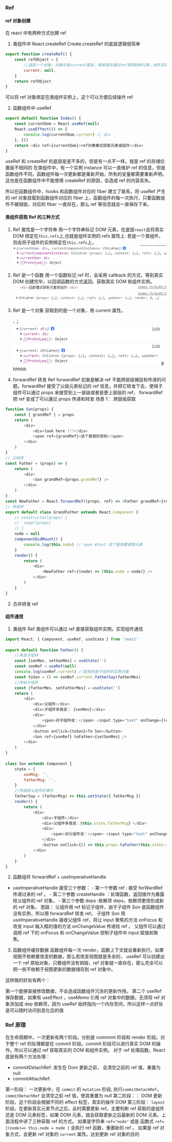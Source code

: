 <!--
 * @Author: WePD
 * @Date: 2021-12-23 16:49:36
-->

### Ref

#### ref 对象创建

在 react 中有两种方式创建 ref

1. 类组件中 React.createRef
   Create.createRef 的底层逻辑很简单

```js
export function createRef() {
	const refObject = {
		//返回一个对象，对象中有current属性，用来保存通过ref获的DOM元素，组件实例等。
		current: null,
	}
	return refObject
}
```

可以将 ref 对象绑定在类组件实例上，这个可以方便后续操作 ref

2. 函数组件中 useRef

```js
export default function Index() {
	const currentDom = React.useRef(null)
	React.useEffect(() => {
		console.log(currentDom.current) // div
	}, [])
	return <div ref={currentDom}>ref对象模式获取元素或组件</div>
}
```

useRef 和 createRef 的底层是差不多的，但是有一点不一样。就是 ref 的存储位置是不相同的
在类组件中，有一个实例 instance 可以一直维护 ref 的信息，但是函数组件不同，函数组件每一次更新都是重新开始，所有的变量都需要重新声明。
这也是在函数组件中不能使用 createRef 的原因，会造成 ref 的内容丢失。

所以在函数组件中，hooks 和函数组件对应的 fiber 建立了联系，将 useRef 产生的 ref 对象挂载到函数组件对应的 fiber 上，函数组件的每一次执行，只要函数组件不被销毁，对应的 fiber 一直存在，那么 ref 等信息就会一直保存下来。

#### 类组件获取 Ref 的三种方式

1. Ref 属性是一个字符串
   用一个字符串标记 DOM 元素，在底层`react`会将真实 DOM 绑定在`this.refs`上,也就是组件实例的 refs 属性上.
   若是一个类组件，则会将子组件的实例绑定在`this.refs`上。
   ![](img/ref_str.png)
2. Ref 是一个函数
   用一个函数标记 ref 时，会采用 callback 的方式，等到真实 DOM 创建完毕，以回调函数的方式返回。获取真实 DOM 和组件实例。
   ![](img/ref_fun.png)
3. Ref 是一个对象
   获取到的是一个对象，用 current 属性。
			
	 、；
   ![](img/ref_obj.png)  9 hhhhh

1. forwardRef 转发 Ref
   forwardRef 初衷是解决 ref 不能跨层级捕捉和传递的问题。forwardRef 接受了父级元素标记的 ref 信息，并把它转发下去，使得子组件可以通过 props 来接受到上一层级或者是更上层级的 ref，
   forwardRef 把 ref 变成了可以通过 props 传递和转发
   场景 1： 跨层级获取

```js
function Son(props) {
	const { grandRef } = props
	return (
		<div>
			<div>look here !!!</div>
			<span ref={grandRef}>这个是我的目标</span>
		</div>
	)
}
// 父组件
const Father = (props) => {
	return (
		<div>
			<Son grandRef={props.grandRef} />
		</div>
	)
}
const NewFather = React.forwardRef((props, ref) => <Father grandRef={ref} {...props} />)
// 爷组件
export default class GrandFather extends React.Component {
	// constructor(props) {
	// 	super(props)
	// }
	node = null
	componentDidMount() {
		console.log(this.node) // span #text 这个是想要获取元素
	}
	render() {
		return (
			<div>
				<NewFather ref={(node) => (this.node = node)} />
			</div>
		)
	}
}
```

2.  合并转发 ref

#### 组件通信

1. 类组件 Ref
类组件可以通过 ref 直接获取组件实例，实现组件通信
```js
import React, { Component, useRef, useState } from 'react'

export default function Father() {
	//来自子组件
	const [sonMes, setSonMes] = useState('')
	const sonRef = useRef(null)
	console.log(sonRef.current) //取到的是子组件的实例对象
	const toSon = () => sonRef.current.fatherSay(fatherMes)
	//传给子组件
	const [fatherMes, setFatherMes] = useState('')
	return (
		<div>
			<div>父组件</div>
			<div>子组件多我说： {sonMes}</div>
			<div>
				<span>对子组件说：</span> <input type="text" onChange={(e) => setFatherMes(e.target.value)} />
			</div>
			<button onClick={toSon}>To Son</button>
			<Son ref={sonRef} toFather={setSonMes} />
		</div>
	)
}

class Son extends Component {
	state = {
		sonMsg: '',
		fatherMsg: '',
	}
	//传递给父组件的事件
	fatherSay = (fatherMsg) => this.setState({ fatherMsg })
	render() {
		return (
			<div>
				<div>子组件</div>
				<div>父组件多我说：{this.state.fatherMsg} </div>
				<div>
					<span>对父组件说：</span> <input type="text" onChange={(e) => this.setState({ sonMsg: e.target.value })} />
				</div>
				<button onClick={() => this.props.toFather(this.state.sonMsg)}>To Father</button>
			</div>
		)
	}
}
```

2. 函数组件 forwardRef + useImperativeHandle

- useImperativeHandle 接受三个参数： - 第一个参数 ref : 接受 forWardRef 传递过来的 ref 。 - 第二个参数 createHandle ：处理函数，返回值作为暴露给父组件的 ref 对象。 - 第三个参数 deps :依赖项 deps，依赖项更改形成新的 ref 对象。
  思路：
  父组件用 ref 标记子组件，由于子组件 Son 是函数组件没有实例，所以用 forwardRef 转发 ref。
  子组件 Son 用 useImperativeHandle 接收父组件 ref，将让 input 聚焦的方法 onFocus 和 改变 input 输入框的值的方法 onChangeValue 传递给 ref 。
  父组件可以通过调用 ref 下的 onFocus 和 onChangeValue 控制子组件中 input 赋值和聚焦。

3. 函数组件缓存数据
   函数组件每一次 render，函数上下文就会重新执行，如果视图不依赖要改变的数据，那么若改变视图就是多余的，
   useRef 可以创建出一个 ref 原始对象，只要组件没有销毁，ref 对象就一直存在，那么完全可以把一些不依赖于视图更新的数据储存到 ref 对象中。

这样做的好处有两个：

第一个能够直接修改数据，不会造成函数组件冗余的更新作用。
第二个 useRef 保存数据，如果有 useEffect ，useMemo 引用 ref 对象中的数据，无须将 ref 对象添加成 dep 依赖项，因为 useRef 始终指向一个内存空间，所以这样一点好处是可以随时访问到变化后的值

### Ref 原理

在生命周期中，一次更新有两个阶段。分别是 commimt 阶段和 render 阶段。对于整个 ref 的处理都是在 commit 阶段。commit 阶段可以进行真实 DOM 的操作。所以可以通过 ref 获取真实的 DOM 和组件实例。
对于 ref 处理函数。React 底层有两个方法处理：

- commitDetachRef: 发生在 Dom 更新之前， 会清空之前的 ref 值，重置为 null
- commitAttachRef:

第一阶段：
一次更新中，在 `commit` 的 `mutation` 阶段, 执行`commitDetachRef`，`commitDetachRef` 会清空之前 ref 值，使其重置为 null
第二阶段：： DOM 更新阶段，这个阶段会根据不同的 effect 标签，真实的操作 DOM
第三阶段： `layout` 阶段，在更新真实元素节点之后，此时需要更新 ref。主要判断 ref 获取的是组件还是 DOM 元素标签，如果 DOM 元素，就会获取更新之后最新的 DOM 元素。上面流程中讲了三种获取 ref 的方式。 如果是字符串 `ref="node"` 或是 函数式 `ref={(node)=> this.node = node }` 会执行 ref 函数，重置新的 ref 。
如果是 ref 对象方式，会更新 ref 对象的 `current` 属性。达到更新 ref 对象的目的
